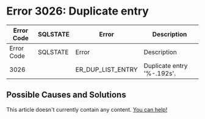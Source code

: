 
# Error 3026: Duplicate entry


| Error Code | SQLSTATE | Error | Description |
| --- | --- | --- | --- |
| Error Code | SQLSTATE | Error | Description |
| 3026 |  | ER_DUP_LIST_ENTRY | Duplicate entry '%-.192s'. |




## Possible Causes and Solutions


This article doesn't currently contain any content. [You can help!](/kb/en/writing-and-editing-knowledge-base-articles/)

